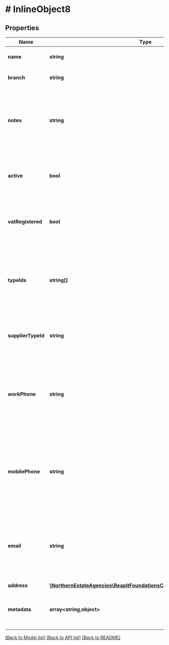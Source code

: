 # # InlineObject8

## Properties

Name | Type | Description | Notes
------------ | ------------- | ------------- | -------------
**name** | **string** | The name of the company |
**branch** | **string** | The branch name of the company | [optional]
**notes** | **string** | A free text field containing notes that describe the company&#39;s business or service offering | [optional]
**active** | **bool** | A flag determining whether or not the company is currently active | [optional]
**vatRegistered** | **bool** | A flag determining whether or not the company is VAT registered | [optional]
**typeIds** | **string[]** | A collection of unique identifiers of company types that categorise the type of business the company operates |
**supplierTypeId** | **string** | The unique identifier of a supplier type, if the company is a supplier | [optional]
**workPhone** | **string** | The work phone number of the company. (Required when no other company or address details are provided) | [optional]
**mobilePhone** | **string** | The mobile phone number of the company. (Required when no other company or address details are provided) | [optional]
**email** | **string** | The email address of the company. (Required when no other company or address details are provided) | [optional]
**address** | [**\NorthernEstateAgencies\ReapitFoundationsClient\Model\CompaniesAddress**](CompaniesAddress.md) |  | [optional]
**metadata** | **array<string,object>** | App specific metadata to set against the company | [optional]

[[Back to Model list]](../../README.md#models) [[Back to API list]](../../README.md#endpoints) [[Back to README]](../../README.md)
